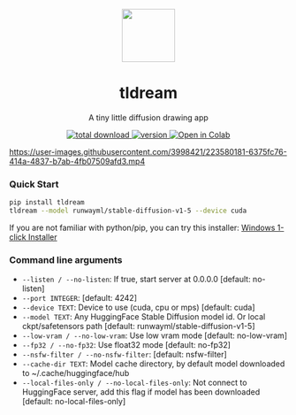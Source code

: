 <p align="center">
<div align="center">
  <img height=96 src="https://user-images.githubusercontent.com/3998421/222906944-40a06042-e6d5-48f5-905e-b635469e7005.svg"/> 
  <h1>tldream</h1>
</div>
</p>

<p align="center">A tiny little diffusion drawing app</p>

<p align="center">
  <a href="https://github.com/Sanster/tldream">
    <img alt="total download" src="https://pepy.tech/badge/tldream" />
  </a>
  <a href="https://pypi.org/project/tldream/">
    <img alt="version" src="https://img.shields.io/pypi/v/tldream" />
  </a>
   <a href="https://colab.research.google.com/drive/1m1qBE3N8VWDqE__8zRP8hvEE0JPzk7rp?usp=sharing">
    <img alt="Open in Colab" src="https://colab.research.google.com/assets/colab-badge.svg" />
  </a>
</p>


https://user-images.githubusercontent.com/3998421/223580181-6375fc76-414a-4837-b7ab-4fb07509afd3.mp4


### Quick Start

```bash
pip install tldream
tldream --model runwayml/stable-diffusion-v1-5 --device cuda
```

If you are not familiar with python/pip, you can try this installer: [Windows 1-click Installer](https://github.com/Sanster/tldream/blob/tldream/scripts/README.md)

### Command line arguments

* `--listen / --no-listen`: If true, start server at 0.0.0.0  [default: no-listen]
* `--port INTEGER`: [default: 4242]
* `--device TEXT`: Device to use (cuda, cpu or mps)  [default: cuda]
* `--model TEXT`: Any HuggingFace Stable Diffusion model id. Or local ckpt/safetensors path  [default: runwayml/stable-diffusion-v1-5]
* `--low-vram / --no-low-vram`: Use low vram mode  [default: no-low-vram]
* `--fp32 / --no-fp32`: Use float32 mode  [default: no-fp32]
* `--nsfw-filter / --no-nsfw-filter`: [default: nsfw-filter]
* `--cache-dir TEXT`: Model cache directory, by default model downloaded to ~/.cache/huggingface/hub
* `--local-files-only / --no-local-files-only`: Not connect to HuggingFace server, add this flag if model has been downloaded  [default: no-local-files-only]
